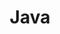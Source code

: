 ---
title: "Java"
layout: category
permalink: /categories/java/
author_profile: true
taxonomy: Java
sidebar:
nav: "categories"
---